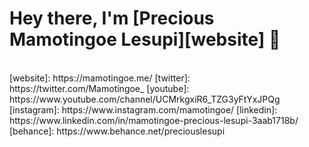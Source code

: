 # Hey there, I'm [Precious Mamotingoe Lesupi][website] 👋 

<br/>
[website]: https://mamotingoe.me/
[twitter]: https://twitter.com/Mamotingoe_
[youtube]: https://www.youtube.com/channel/UCMrkgxiR6_TZG3yFtYxJPQg
[instagram]: https://www.instagram.com/mamotingoe/
[linkedin]: https://www.linkedin.com/in/mamotingoe-precious-lesupi-3aab1718b/
[behance]: https://www.behance.net/preciouslesupi
